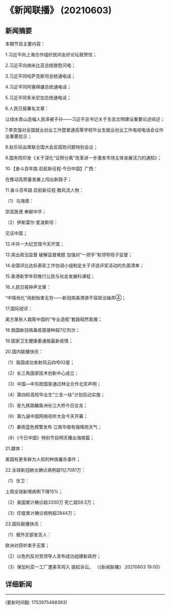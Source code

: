 # 《新闻联播》 (20210603)

## 新闻摘要

本期节目主要内容：


1.习近平向上海合作组织民间友好论坛致贺信；


2.习近平向纳米比亚总统致慰问电；


3.习近平同哈萨克斯坦总统通电话；


4.习近平同阿塞拜疆总统通电话；


5.习近平同多米尼加总统通电话；


6.人民日报署名文章：

让绿水青山造福人民泽被子孙——习近平总书记关于生态文明建设重要论述综述；


7.李克强对全国就业创业工作暨普通高等学校毕业生就业创业工作电视电话会议作出重要批示；


8.赵乐际出席联合国大会反腐败问题特别会议；


9.国务院印发《关于深化“证照分离”改革进一步激发市场主体发展活力的通知》；


10.【奋斗百年路 启航新征程·今日中国】广西：

在推动高质量发展上闯出新路子；


11.奋斗百年路 启航新征程·数风流人物：


（1）马海德：

崇高医德 奉献中华；


（2）伊斯雷尔·爱泼斯坦：

见证中国；


12.中共一大纪念馆今天开馆；


13.突出政治监督 破解监督难题 加强对“一把手”和领导班子监督；


14.全国评比达标表彰工作协调小组制定关于评选评奖活动的负面清单；


15.香港新学年将推行公民与社会发展科课程；


16.人民日报钟声文章：

“中情局化”闹剧贻害无穷——新冠病毒溯源不容政治操弄④；


17.国际锐评：

美方某些人栽赃中国的“专业造假”套路昭然若揭；


18.我国新冠病毒疫苗接种超7亿剂次；


19.国家卫生健康委通报最新疫情；


20.国内联播快讯：


（1）我国成功发射风云四号02星；


（2）长三角国家技术创新中心成立；


（3）中国—中东欧国家通过林业合作北京声明；


（4）第四轮高校毕业生“三支一扶”计划启动实施；


（5）安九铁路鳊鱼洲长江大桥今日合龙；


（6）第九届中国网络视听大会今天开幕；


（7）暴雨蓝色预警发布 江南华南有强降雨天气；


（8）《今日中国》特别节目明天播出海南篇；


21.媒体：

美国有更多鲜为人知的种族屠杀事件；


22.全球新冠肺炎确诊病例超1亿7081万：


（1）世卫：

上周全球新增病例下降15%；


（2）美国累计确诊超3330万 死亡超59.5万；


（3）印度累计确诊病例超2844万；


23.国际联播快讯：


（1）俄外交部发言人：

欧洲对窃听束手无策；


（2）以色列反对党领导人宣布成功组建新政府；


（3）保加利亚一工厂遭美军闯入 提起诉讼。
（《新闻联播》 20210603 19:00）

## 详细新闻

---

(更新时间戳: 1753975488393)

